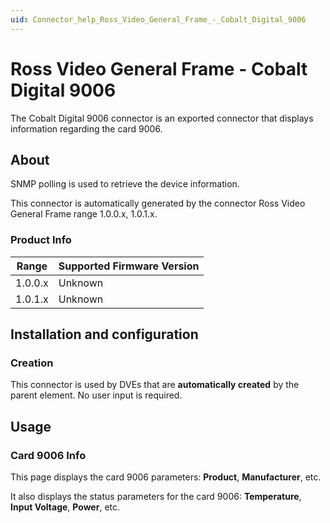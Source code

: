 ```yaml
---
uid: Connector_help_Ross_Video_General_Frame_-_Cobalt_Digital_9006
---
```


# Ross Video General Frame - Cobalt Digital 9006

The Cobalt Digital 9006 connector is an exported connector that displays information regarding the card 9006.

## About

SNMP polling is used to retrieve the device information.

This connector is automatically generated by the connector Ross Video General Frame range 1.0.0.x, 1.0.1.x.

### Product Info

| Range | Supported Firmware Version |
|------------------|-----------------------------|
| 1.0.0.x          | Unknown                     |
| 1.0.1.x          | Unknown                     |

## Installation and configuration

### Creation

This connector is used by DVEs that are **automatically created** by the parent element. No user input is required.

## Usage

### Card 9006 Info

This page displays the card 9006 parameters: **Product**, **Manufacturer**, etc.

It also displays the status parameters for the card 9006: **Temperature**, **Input Voltage**, **Power**, etc.
